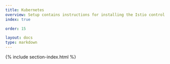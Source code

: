 ```yaml
---
title: Kubernetes
overview: Setup contains instructions for installing the Istio control plane in various environments (e.g., Kubernetes, Consul, etc.), as well as instructions for installing the sidecar in the application deployment.
index: true

order: 15

layout: docs
type: markdown
---
```


{% include section-index.html %}
